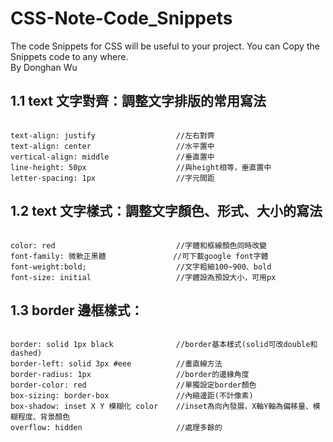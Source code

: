 # CSS-Note-Code_Snippets
The code Snippets for CSS will be useful to your project. 
You can Copy the Snippets code to any where. <br />
By Donghan Wu
<br />
## 1.1 text 文字對齊：調整文字排版的常用寫法
<pre><code>
text-align: justify                  //左右對齊 
text-align: center                   //水平置中 
vertical-align: middle               //垂直置中 
line-height: 50px                    //與height相等，垂直置中 
letter-spacing: 1px                  //字元間距 
</code></pre>
## 1.2 text 文字樣式：調整文字顏色、形式、大小的寫法
<pre><code>
color: red                           //字體和框線顏色同時改變 
font-family: 微軟正黑體               //可下載google font字體
font-weight:bold;                    //文字粗細100~900、bold  
font-size: initial                   //字體設為預設大小，可用px
</code></pre>
## 1.3 border 邊框樣式：
<pre><code>
border: solid 1px black              //border基本樣式(solid可改double和dashed)  
border-left: solid 3px #eee          //畫直線方法           
border-radius: 1px                   //border的邊緣角度      
border-color: red                    //單獨設定border顏色   
box-sizing: border-box               //內縮邊距(不計像素)    
box-shadow: inset X Y 模糊化 color    //inset為向內發展，X軸Y軸為偏移量、模糊程度、背景顏色  
overflow: hidden                     //處理多餘的 
</code></pre>
